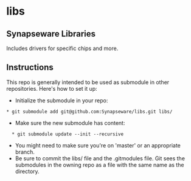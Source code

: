 libs
====

## Synapseware Libraries
Includes drivers for specific chips and more.



## Instructions
This repo is generally intended to be used as submodule in other repositories.  Here's how to set it up:
* Initialize the submodule in your repo:
```
* git submodule add git@github.com:Synapseware/libs.git libs/
```
* Make sure the new submodule has content:
```
  * git submodule update --init --recursive
```
  * You might need to make sure you're on 'master' or an appropriate branch.
* Be sure to commit the libs/ file and the .gitmodules file.  Git sees the submodules in the owning repo as a file with the same name as the directory.
